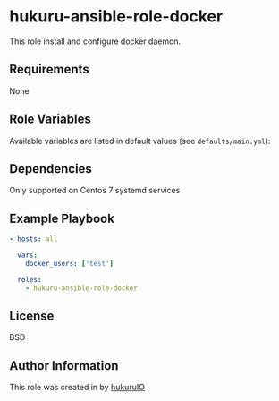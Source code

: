 hukuru-ansible-role-docker
=========

This role install and configure docker daemon.

Requirements
------------

None

Role Variables
--------------

Available variables are listed in default values (see `defaults/main.yml`):

Dependencies
------------

Only supported on Centos 7 systemd services

Example Playbook
----------------

```yaml
- hosts: all

  vars:
    docker_users: ['test']

  roles:
    - hukuru-ansible-role-docker
```

License
-------

BSD

Author Information
------------------

This role was created in by [hukuruIO](https://www.hukuru.io/)
